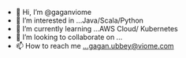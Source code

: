 - 👋 Hi, I’m @gaganviome
- 👀 I’m interested in ...Java/Scala/Python
- 🌱 I’m currently learning ...AWS Cloud/ Kubernetes
- 💞️ I’m looking to collaborate on ...
- 📫 How to reach me ...gagan.ubbey@viome.com

<!---
gaganviome/gaganviome is a ✨ special ✨ repository because its `README.md` (this file) appears on your GitHub profile.
You can click the Preview link to take a look at your changes.
--->
